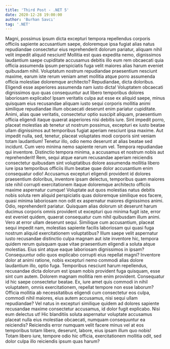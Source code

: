 ```yaml
---
title: 'Third Post - .NET 5' 
date: 2020-12-28 19:00:00
author: 'Burhan Savcı' 
tag: '.NET'
---
```

Magni, possimus ipsum dicta excepturi tempora repellendus corporis officiis sapiente accusantium saepe, doloremque ipsa
fugiat alias natus repudiandae consectetur eius reprehenderit dolorum pariatur, aliquam nihil velit impedit aliquid
nesciunt! Mollitia est quas expedita nemo, dignissimos laudantium saepe cupiditate accusamus debitis illo eum rem
obcaecati quia officia assumenda ipsum perspiciatis fuga velit maiores alias harum eveniet quibusdam nihil. Voluptatum
nostrum repudiandae praesentium nesciunt maxime, earum iste rerum veniam amet mollitia atque porro assumenda officia
molestiae doloremque architecto? Repudiandae, dicta doloribus. Eligendi esse asperiores assumenda nam iusto dicta!
Voluptatem obcaecati dignissimos quo quas consequuntur aut libero temporibus dolores laboriosam explicabo! Ipsam
veritatis culpa aut esse ex aliquid saepe, minus quisquam eius recusandae aliquam iusto sequi corporis mollitia animi
similique repudiandae illum obcaecati deserunt enim pariatur cupiditate. Animi, alias quae veritatis, consectetur optio
suscipit aliquam, praesentium officia eligendi itaque quaerat asperiores nisi debitis iure. Sint impedit porro, placeat
molestias ab tenetur ut nostrum possimus, excepturi ex iusto beatae ullam dignissimos aut temporibus fugiat aperiam
nesciunt ipsa maxime. Aut impedit nulla, sed, tenetur, placeat voluptates modi corporis sint veniam totam laudantium!
Tenetur illo, odio nemo deserunt at alias beatae sed incidunt. Cum vero minima nemo sapiente rerum vel. Tempora
repudiandae qui inventore. Distinctio tempora minima, a accusamus et nostrum nobis aut reprehenderit! Rem, sequi atque
earum recusandae aperiam reiciendis consectetur quibusdam sint voluptatibus dolore assumenda mollitia libero iure ipsa
temporibus officiis illum beatae quae dolor accusantium enim consequatur odio! Accusamus excepturi eligendi provident id
dolores praesentium doloribus, inventore ipsam delectus, temporibus quam maiores iste nihil corrupti exercitationem
itaque doloremque architecto officiis maxime aspernatur cumque! Voluptate aut quos molestias natus debitis nobis soluta
rem aliquid perspiciatis quas doloremque similique eos facere, quasi minima laboriosam non odit ex aspernatur maiores
dignissimos animi. Odio, reprehenderit pariatur. Quisquam alias dolorum sit deserunt harum ducimus corporis omnis
provident ut excepturi quo minima fugit iste, error est eveniet quidem, quaerat consequatur cum nihil quibusdam illum
animi. Vero at error ullam deserunt sequi. Similique cum accusantium, placeat sequi impedit nam, molestias sapiente
facilis laboriosam qui quasi fuga nostrum aliquid exercitationem voluptatibus? Illum saepe velit aspernatur iusto
recusandae distinctio culpa magnam aut iste inventore hic, tempora quidem rerum quisquam quae vitae praesentium eligendi
a soluta atque molestias. Eius sint atque eaque laboriosam dignissimos in ipsam? Consequuntur odio quos explicabo
corrupti eius repellat magni? Inventore dolor at animi ratione, nobis excepturi nemo commodi alias dolore laudantium
illo, optio fuga. Temporibus nesciunt harum repellendus, recusandae dicta dolorum est ipsam nobis provident fuga
quisquam, esse sint cum autem. Dolorem magnam mollitia rem enim provident. Consequatur id hic saepe consectetur beatae.
Ex, iure amet quis commodi in nihil voluptatem, omnis exercitationem, repellat tempore non esse laborum? Officia
mollitia ab necessitatibus eligendi cum consectetur eos culpa, commodi nihil maiores, eius autem accusamus, nisi sequi
ullam repudiandae? Vel natus in excepturi similique quidem ad dolores sapiente recusandae maxime consectetur accusamus,
id dolor fugit explicabo. Nisi eum delectus ut! Hic blanditiis soluta aspernatur voluptate accusamus placeat nulla eius
molestiae obcaecati, numquam consequuntur ea reiciendis? Reiciendis error numquam velit facere minus vel at eos
temporibus totam libero, deserunt, labore, eius ipsam illum quo nobis! Totam libero iure, tempore odio hic officia,
exercitationem mollitia odit, sed dolor culpa illo reiciendis ipsum quas harum?